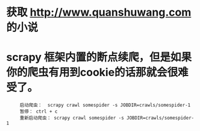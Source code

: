 ﻿


 # 获取 http://www.quanshuwang.com 的小说
	
 #	scrapy 框架内置的断点续爬，但是如果你的爬虫有用到cookie的话那就会很难受了。 
 
         启动爬虫：  scrapy crawl somespider -s JOBDIR=crawls/somespider-1
		 暂停： ctrl + c 
		 重新启动爬虫： scrapy crawl somespider -s JOBDIR=crawls/somespider-1
